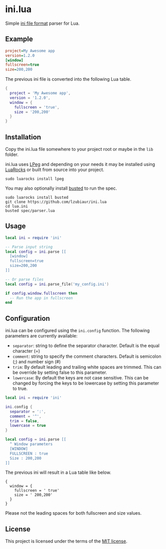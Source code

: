 # ini.lua
Simple [ini file format][3] parser for Lua.

## Example

```ini
project=My Awesome app
version=1.2.0
[window]
fullscreen=true
size=200,200
```

The previous ini file is converted into the following Lua table.

```lua
{
  project = 'My Awesome app',
  version = '1.2.0',
  window = {
    fullscreen = 'true',
    size = '200,200'
  }
}
```

## Installation

Copy the ini.lua file somewhere to your project root or maybe in the ```lib``` folder.

ini.lua uses [LPeg][1] and depending on your needs it may be installed using [LuaRocks][5] or built from source into your project.

```
sudo luarocks install lpeg
```

You may also optionally install [busted][2] to run the spec.
```
sudo luarocks install busted
git clone https://github.com/lzubiaur/ini.lua
cd lua.ini
busted spec/parser.lua
```

## Usage

```lua
local ini = require 'ini'

-- Parse input string
local config = ini.parse [[
  [window]
  fullscreen=true
  size=200,200
]]

-- Or parse files
local config = ini.parse_file('my_config.ini')

if config.window.fullscreen then
  -- Run the app in fullscreen
end
```

## Configuration

ini.lua can be configured using the ```ini.config``` function. The following parameters are currently available:
* ```separator```: string to define the separator character. Default is the equal character (=)
* ```comment```: string to specify the comment characters. Default is semicolon (;) and number sign (#)
* ```trim```: By default leading and trailing white spaces are trimmed. This can be override by setting false to this parameter.
* ```lowercase```: By default the keys are not case sensitive. This can be changed by forcing the keys to be lowercase by setting this parameter to true.

```lua
local ini = require 'ini'

ini.config {
  separator = ':',
  comment = '^',
  trim = false,
  lowercase = true
}

local config = ini.parse [[
  ^ Window parameters
  [WINDOW]
  FULLSCREEN : true
  Size : 200,200
]]

```

The previous ini will result in a Lua table like below.

```
{
  window = {
    fullscreen = ' true'
    size = ' 200,200'
  }
}
```
Please not the leading spaces for both fullscreen and size values.

## License
This project is licensed under the terms of the [MIT license][4].

[1]:http://www.inf.puc-rio.br/~roberto/lpeg/
[2]:http://olivinelabs.com/busted/
[3]:https://en.wikipedia.org/wiki/INI_file
[4]:https://opensource.org/licenses/MIT
[5]:https://luarocks.org/
